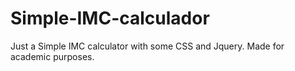 # Simple-IMC-calculador
Just a Simple IMC calculator with some CSS and Jquery. Made for academic purposes.
